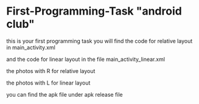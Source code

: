 # First-Programming-Task "android club"

 
 this is your first programming task you will find the code for relative layout in main_activity.xml
 
 and the code for linear layout in the file main_activity_linear.xml
 
 the photos with R for relative layout

 the photos with L for linear layout

 you can find the apk file under apk release file

